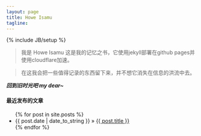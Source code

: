 ```yaml
---
layout: page
title: Howe Isamu
tagline: 
---
```

{% include JB/setup %}

> 我是 Howe Isamu 这是我的记忆之书，它使用jekyll部署在github pages并使用cloudflare加速。

> 在这我会把一些值得记录的东西留下来，并不想它消失在信息的洪流中去。

***回到旧时光吧 my dear~***


#### 最近发布的文章

<ul class="posts">
  {% for post in site.posts %}
    <li><span>{{ post.date | date_to_string }}</span> &raquo; <a href="{{ BASE_PATH }}{{ post.url }}">{{ post.title }}</a></li>
  {% endfor %}
</ul>
